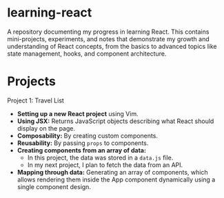 # learning-react
A repository documenting my progress in learning React. This contains mini-projects, experiments, and notes that demonstrate my growth and understanding of React concepts, from the basics to advanced topics like state management, hooks, and component architecture.
# Projects
Project 1: Travel List
  - **Setting up a new React project** using Vim.
  - **Using JSX:** Returns JavaScript objects describing what React should display on the page.
  - **Composability:** By creating custom components.
  - **Reusability:** By passing `props` to components.
  - **Creating components from an array of data:**
    - In this project, the data was stored in a `data.js` file.
    - In my next project, I plan to fetch the data from an API.
  - **Mapping through data:** Generating an array of components, which allows rendering them inside the App component dynamically using a single component design.

  
